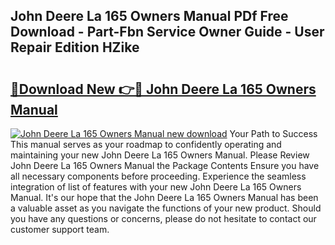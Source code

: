 ## John Deere La 165 Owners Manual PDf Free Download - Part-Fbn Service Owner Guide - User Repair Edition HZike

# <h2><a href="http://bc9519.oget.top/?id=John+Deere+La+165+Owners+Manual">🔗Download New 👉🔴 John Deere La 165 Owners Manual</a></h2>

[![John Deere La 165 Owners Manual new download](https://i.imgur.com/5g1atiW.png)](http://bc9519.oget.top/?id=John+Deere+La+165+Owners+Manual)
Your Path to Success This manual serves as your roadmap to confidently operating and maintaining your new John Deere La 165 Owners Manual. Please Review John Deere La 165 Owners Manual the Package Contents Ensure you have all necessary components before proceeding. Experience the seamless integration of list of features with your new John Deere La 165 Owners Manual. It's our hope that the John Deere La 165 Owners Manual has been a valuable asset as you navigate the functions of your new product. Should you have any questions or concerns, please do not hesitate to contact our customer support team.
